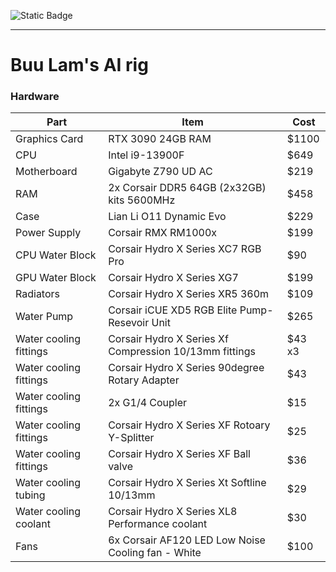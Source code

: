 ![Static Badge](https://img.shields.io/badge/Author-buulam-blue?link=https%3A%2F%2Fgithub.com%2Fbuulam)

---
# Buu Lam's AI rig

### Hardware

| Part             | Item                | Cost   |
| ---------------- | ------------------- | ------ |
| Graphics Card    | RTX 3090 24GB RAM                 		| $1100  |
| CPU              | Intel i9-13900F                            | $649   |
| Motherboard      | Gigabyte Z790 UD AC                        | $219   |
| RAM              | 2x Corsair DDR5 64GB (2x32GB) kits 5600MHz | $458 |                    |       |
| Case | Lian Li O11 Dynamic Evo | $229 |
| Power Supply | Corsair RMX RM1000x | $199 |
| CPU Water Block | Corsair Hydro X Series XC7 RGB Pro | $90 |
| GPU Water Block | Corsair Hydro X Series XG7 | $199 |
| Radiators | Corsair Hydro X Series XR5 360m | $109 |
| Water Pump | Corsair iCUE XD5 RGB Elite Pump-Resevoir Unit | $265 |
| Water cooling fittings | Corsair Hydro X Series Xf Compression 10/13mm fittings | $43 x3 |
| Water cooling fittings | Corsair Hydro X Series 90degree Rotary Adapter | $43 |
| Water cooling fittings | 2x G1/4 Coupler | $15 |
| Water cooling fittings | Corsair Hydro X Series XF Rotoary Y-Splitter | $25 |
| Water cooling fittings | Corsair Hydro X Series XF Ball valve | $36 |
| Water cooling tubing | Corsair Hydro X Series Xt Softline 10/13mm | $29 |
| Water cooling coolant | Corsair Hydro X Series XL8 Performance coolant | $30 |
| Fans | 6x Corsair AF120 LED Low Noise Cooling fan - White | $100 |